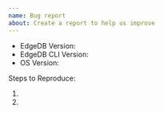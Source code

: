 ```yaml
---
name: Bug report
about: Create a report to help us improve
---
```


<!-- Please search existing issues to avoid creating duplicates. -->

<!--
For EdgeDB version: Run `edgedb query 'select sys::get_version_as_str()'` from your project directory or query `select sys::get_version_as_str();`
For EdgeDB CLI version: Run `edgedb --version` from anywhere
-->

- EdgeDB Version:
- EdgeDB CLI Version:
- OS Version:

Steps to Reproduce:

1.
2.
